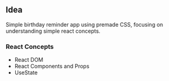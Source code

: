 ## Idea

Simple birthday reminder app using premade CSS, focusing on understanding simple react concepts.

### React Concepts

- React DOM
- React Components and Props
- UseState

